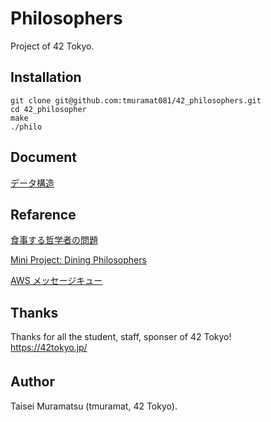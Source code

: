 # Philosophers
Project of 42 Tokyo.

## Installation
```
git clone git@github.com:tmuramat081/42_philosophers.git
cd 42_philosopher
make
./philo
```

## Document
[データ構造](https://drive.google.com/file/d/1CI_Tv2KvBQmJFTztOBc7CmkuUntpGdvf/view?usp=sharing)

## Refarence
[食事する哲学者の問題](https://github.com/k5-mot/The-Dining-Philosophers-Problem) 

[Mini Project: Dining Philosophers](https://www.palfrader.org/research/misc/2010-dining-philosophers.pdf) 

[AWS メッセージキュー](https://aws.amazon.com/jp/message-queue/#:~:text=%E3%83%A1%E3%83%83%E3%82%BB%E3%83%BC%E3%82%B8%E3%82%AD%E3%83%A5%E3%83%BC%E3%81%AF%E3%80%81%E3%82%B5%E3%83%BC%E3%83%90%E3%83%BC%E3%83%AC%E3%82%B9,%E4%B8%80%E5%BA%A6%E3%81%A0%E3%81%91%E5%87%A6%E7%90%86%E3%81%95%E3%82%8C%E3%81%BE%E3%81%99%E3%80%82) 




## Thanks
Thanks for all the student, staff, sponser of 42 Tokyo!  
https://42tokyo.jp/

## Author 　
Taisei Muramatsu (tmuramat, 42 Tokyo). 
